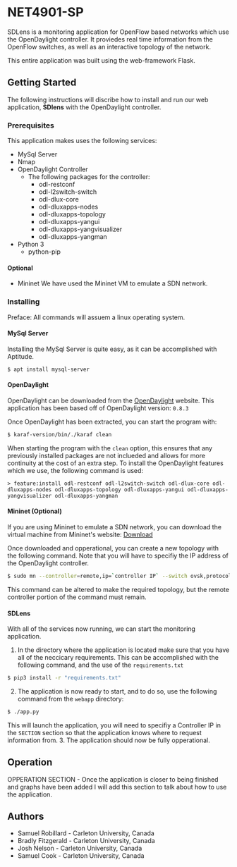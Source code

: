 # NET4901-SP
SDLens is a monitoring application for OpenFlow based networks which use the OpenDaylight controller. It proviedes real time information from the OpenFlow switches, as well as an interactive topology of the network.

This entire application was built using the web-framework Flask.

## Getting Started
The following instructions will discribe how to install and run our web application, **SDlens** with the OpenDaylight controller.
### Prerequisites
This application makes uses the following services:
- MySql Server
- Nmap
- OpenDaylight Controller
  - The following packages for the controller:
    - odl-restconf
    - odl-l2switch-switch
    - odl-dlux-core
    - odl-dluxapps-nodes
    - odl-dluxapps-topology
    - odl-dluxapps-yangui
    - odl-dluxapps-yangvisualizer
    - odl-dluxapps-yangman
- Python 3
  - python-pip

#### Optional
- Mininet
We have used the Mininet VM to emulate a SDN network.

### Installing
Preface: All commands will assuem a linux operating system.

#### MySql Server
Installing the MySql Server is quite easy, as it can be accomplished with Aptitude.

```
$ apt install mysql-server
```

#### OpenDaylight
OpenDaylight can be downloaded from the [OpenDaylight](https://www.opendaylight.org/) website. This application has been based off of OpenDaylight version: `0.8.3`

Once OpenDaylight has been extracted, you can start the program with:

```bash
$ karaf-version/bin/./karaf clean
```

When starting the program with the `clean` option, this ensures that any previously installed packages are not inclueded and allows for more continuity at the cost of an extra step. To install the OpenDaylight features which we use, the following command is used:

```
> feature:install odl-restconf odl-l2switch-switch odl-dlux-core odl-dluxapps-nodes odl-dluxapps-topology odl-dluxapps-yangui odl-dluxapps-yangvisualizer odl-dluxapps-yangman
```

#### Mininet (Optional)
If you are using Mininet to emulate a SDN network, you can download the virtual machine from Mininet's website: [Download](https://github.com/mininet/mininet/wiki/Mininet-VM-Images)

Once downloaded and opperational, you can create a new topology with the following command. Note that you will have to specifiy the IP address of the OpenDaylight controller.

```bash
$ sudo mn --controller=remote,ip=`controller IP` --switch ovsk,protocols=OpenFLow13 --topo Topology of your choice
```

This command can be altered to make the required topology, but the remote controller portion of the command must remain.

#### SDLens
With all of the services now running, we can start the monitoring application.
1. In the directory where the application is located make sure that you have all of the neccicary requirements. This can be accomplished with the following command, and the use of the `requirements.txt`

```bash
$ pip3 install -r "requirements.txt"
```

2. The application is now ready to start, and to do so, use the following command from the `webapp` directory:

```bash
$ ./app.py
```

This will launch the application, you will need to specifiy a Controller IP in the `SECTION` section so that the application knows where to request information from.
3. The application should now be fully opperational.

## Operation
OPPERATION SECTION - Once the application is closer to being finished and graphs have been added I will add this section to talk about how to use the application.

## Authors
- Samuel Robillard - Carleton University, Canada
- Bradly Fitzgerald - Carleton University, Canada
- Josh Nelson - Carleton University, Canada
- Samuel Cook - Carleton University, Canada